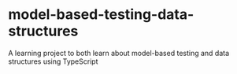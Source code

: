 # model-based-testing-data-structures
A learning project to both learn about model-based testing and data structures using TypeScript
